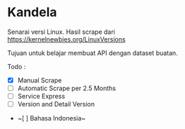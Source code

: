 # Kandela

Senarai versi Linux. Hasil scrape dari <https://kernelnewbies.org/LinuxVersions>

Tujuan untuk belajar membuat API dengan dataset buatan.

Todo :

- [x] Manual Scrape
- [ ] Automatic Scrape per 2.5 Months
- [ ] Service Express
- [ ] Version and Detail Version
- ~[ ] Bahasa Indonesia~
